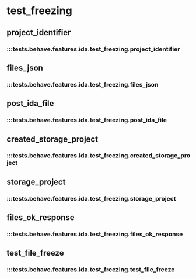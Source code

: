 # test_freezing

## project_identifier

### :::tests.behave.features.ida.test_freezing.project_identifier

## files_json

### :::tests.behave.features.ida.test_freezing.files_json

## post_ida_file

### :::tests.behave.features.ida.test_freezing.post_ida_file

## created_storage_project

### :::tests.behave.features.ida.test_freezing.created_storage_project

## storage_project

### :::tests.behave.features.ida.test_freezing.storage_project

## files_ok_response

### :::tests.behave.features.ida.test_freezing.files_ok_response

## test_file_freeze

### :::tests.behave.features.ida.test_freezing.test_file_freeze

